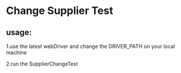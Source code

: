 <h1> Change Supplier Test </h1>

<h2> usage: </h2>

<p>1.use the latest webDriver and change the DRIVER_PATH on your local machine</p>
<p>2.run the SupplierChangeTest
